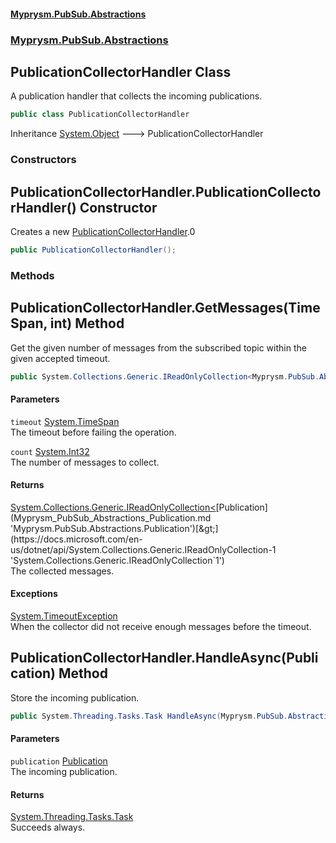 #### [Myprysm.PubSub.Abstractions](index.md 'index')
### [Myprysm.PubSub.Abstractions](index.md#Myprysm_PubSub_Abstractions 'Myprysm.PubSub.Abstractions')
## PublicationCollectorHandler Class
A publication handler that collects the incoming publications.   
```csharp
public class PublicationCollectorHandler
```

Inheritance [System.Object](https://docs.microsoft.com/en-us/dotnet/api/System.Object 'System.Object') &#129106; PublicationCollectorHandler  
### Constructors
<a name='Myprysm_PubSub_Abstractions_PublicationCollectorHandler_PublicationCollectorHandler()'></a>
## PublicationCollectorHandler.PublicationCollectorHandler() Constructor
Creates a new [PublicationCollectorHandler](Myprysm_PubSub_Abstractions_PublicationCollectorHandler.md 'Myprysm.PubSub.Abstractions.PublicationCollectorHandler').0  
```csharp
public PublicationCollectorHandler();
```
  
### Methods
<a name='Myprysm_PubSub_Abstractions_PublicationCollectorHandler_GetMessages(System_TimeSpan_int)'></a>
## PublicationCollectorHandler.GetMessages(TimeSpan, int) Method
Get the given number of messages from the subscribed topic within the given accepted timeout.  
```csharp
public System.Collections.Generic.IReadOnlyCollection<Myprysm.PubSub.Abstractions.Publication> GetMessages(System.TimeSpan timeout, int count=1);
```
#### Parameters
<a name='Myprysm_PubSub_Abstractions_PublicationCollectorHandler_GetMessages(System_TimeSpan_int)_timeout'></a>
`timeout` [System.TimeSpan](https://docs.microsoft.com/en-us/dotnet/api/System.TimeSpan 'System.TimeSpan')  
The timeout before failing the operation.
  
<a name='Myprysm_PubSub_Abstractions_PublicationCollectorHandler_GetMessages(System_TimeSpan_int)_count'></a>
`count` [System.Int32](https://docs.microsoft.com/en-us/dotnet/api/System.Int32 'System.Int32')  
The number of messages to collect.
  
#### Returns
[System.Collections.Generic.IReadOnlyCollection&lt;](https://docs.microsoft.com/en-us/dotnet/api/System.Collections.Generic.IReadOnlyCollection-1 'System.Collections.Generic.IReadOnlyCollection`1')[Publication](Myprysm_PubSub_Abstractions_Publication.md 'Myprysm.PubSub.Abstractions.Publication')[&gt;](https://docs.microsoft.com/en-us/dotnet/api/System.Collections.Generic.IReadOnlyCollection-1 'System.Collections.Generic.IReadOnlyCollection`1')  
The collected messages.
#### Exceptions
[System.TimeoutException](https://docs.microsoft.com/en-us/dotnet/api/System.TimeoutException 'System.TimeoutException')  
When the collector did not receive enough messages before the timeout.
  
<a name='Myprysm_PubSub_Abstractions_PublicationCollectorHandler_HandleAsync(Myprysm_PubSub_Abstractions_Publication)'></a>
## PublicationCollectorHandler.HandleAsync(Publication) Method
Store the incoming publication.  
```csharp
public System.Threading.Tasks.Task HandleAsync(Myprysm.PubSub.Abstractions.Publication publication);
```
#### Parameters
<a name='Myprysm_PubSub_Abstractions_PublicationCollectorHandler_HandleAsync(Myprysm_PubSub_Abstractions_Publication)_publication'></a>
`publication` [Publication](Myprysm_PubSub_Abstractions_Publication.md 'Myprysm.PubSub.Abstractions.Publication')  
The incoming publication.
  
#### Returns
[System.Threading.Tasks.Task](https://docs.microsoft.com/en-us/dotnet/api/System.Threading.Tasks.Task 'System.Threading.Tasks.Task')  
Succeeds always.
  
